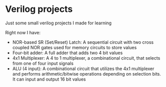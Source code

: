 # Verilog projects

Just some small verilog projects I made for learning

Right now I have:
- NOR-based SR (Set/Reset) Latch: A sequential circuit with two cross coupled NOR gates used for memory circuits to store values
- Four-bit adder: A full adder that adds two 4 bit values
- 4x1 Multiplexer: A 4 to 1 multiplexer, a combinational circuit, that selects from one of four input signals
- ALU (4 input): A combinational circuit that utilizes the 4x1 multiplexer and performs arithmetic/bitwise operations depending on selection bits. It can input and output 16 bit values
